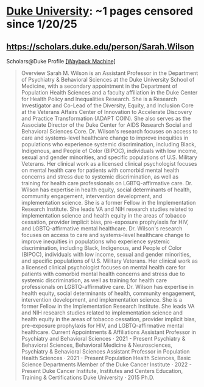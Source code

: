 



# [Duke University](duke.edu): ~1 pages censored since 1/20/25

## https://scholars.duke.edu/person/Sarah.Wilson


Scholars@Duke Profile [[Wayback Machine]](https://web.archive.org/web/20240000000000*/https://scholars.duke.edu/person/Sarah.Wilson)

> Overview Sarah M. Wilson is an Assistant Professor in the Department of Psychiatry & Behavioral Sciences at the Duke University School of Medicine, with a secondary appointment in the Department of Population Health Sciences and a faculty affiliation in the Duke Center for Health Policy and Inequalities Research. She is a Research Investigator and Co-Lead of the Diversity, Equity, and Inclusion Core at the Veterans Affairs Center of Innovation to Accelerate Discovery and Practice Transformation (ADAPT COIN). She also serves as the Associate Director of the Duke Center for AIDS Research Social and Behavioral Sciences Core. Dr. Wilson's research focuses on access to care and systems-level healthcare change to improve inequities in populations who experience systemic discrimination, including Black, Indigenous, and People of Color (BIPOC), individuals with low income, sexual and gender minorities, and specific populations of U.S. Military Veterans. Her clinical work as a licensed clinical psychologist focuses on mental health care for patients with comorbid mental health concerns and stress due to systemic discrimination, as well as training for health care professionals on LGBTQ-affirmative care. Dr. Wilson has expertise in health equity, social determinants of health, community engagement, intervention development, and implementation science. She is a former Fellow in the Implementation Research Institute. She leads VA and NIH research studies related to implementation science and health equity in the areas of tobacco cessation, provider implicit bias, pre-exposure prophylaxis for HIV, and LGBTQ-affirmative mental healthcare. Dr. Wilson's research focuses on access to care and systems-level healthcare change to improve inequities in populations who experience systemic discrimination, including Black, Indigenous, and People of Color (BIPOC), individuals with low income, sexual and gender minorities, and specific populations of U.S. Military Veterans. Her clinical work as a licensed clinical psychologist focuses on mental health care for patients with comorbid mental health concerns and stress due to systemic discrimination, as well as training for health care professionals on LGBTQ-affirmative care. Dr. Wilson has expertise in health equity, social determinants of health, community engagement, intervention development, and implementation science. She is a former Fellow in the Implementation Research Institute. She leads VA and NIH research studies related to implementation science and health equity in the areas of tobacco cessation, provider implicit bias, pre-exposure prophylaxis for HIV, and LGBTQ-affirmative mental healthcare. Current Appointments & Affiliations Assistant Professor in Psychiatry and Behavioral Sciences · 2021 - Present Psychiatry & Behavioral Sciences, Behavioral Medicine & Neurosciences, Psychiatry & Behavioral Sciences Assistant Professor in Population Health Sciences · 2021 - Present Population Health Sciences, Basic Science Departments Member of the Duke Cancer Institute · 2022 - Present Duke Cancer Institute, Institutes and Centers Education, Training & Certifications Duke University · 2015 Ph.D.